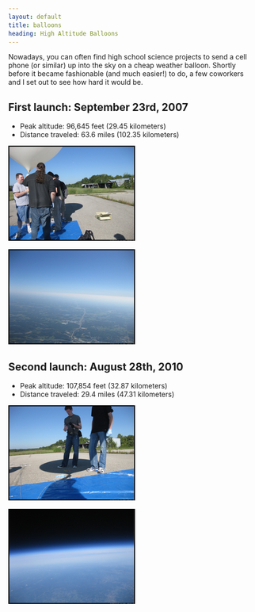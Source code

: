 ```yaml
---
layout: default
title: balloons
heading: High Altitude Balloons
---
```

Nowadays, you can often find high school science projects to send a cell phone (or similar) up into the sky on a cheap weather balloon. Shortly before it became fashionable (and much easier!) to do, a few coworkers and I set out to see how hard it would be.

## First launch: September 23rd, 2007

* Peak altitude: 96,645 feet (29.45 kilometers)
* Distance traveled: 63.6 miles (102.35 kilometers)

[![Getting ready to launch][tarmac]][tarmaclarge]

[![10k feet over Missouri][missouri]][missourilarge]

## Second launch: August 28th, 2010

* Peak altitude: 107,854 feet (32.87 kilometers)
* Distance traveled: 29.4 miles (47.31 kilometers)

[![More launch prep][shadow]][shadowlarge]

[![107,854 feet][space]][spacelarge]

[tarmac]: /photos/IMG_4750.thumb.png
[tarmaclarge]: /photos/IMG_4750.png
[shadow]: /photos/IMG_4761.thumb.png
[shadowlarge]: /photos/IMG_4761.png
[missouri]: /photos/IMG_4795.thumb.png
[missourilarge]: /photos/IMG_4795.png
[space]: /photos/IMG_4891.thumb.png
[spacelarge]: /photos/IMG_4891.png
